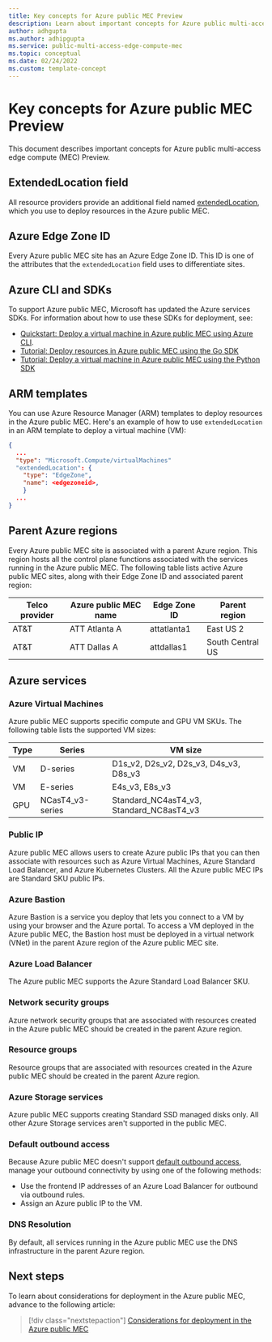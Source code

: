 ```yaml
---
title: Key concepts for Azure public MEC Preview
description: Learn about important concepts for Azure public multi-access edge compute (MEC). 
author: adhgupta
ms.author: adhipgupta
ms.service: public-multi-access-edge-compute-mec
ms.topic: conceptual
ms.date: 02/24/2022
ms.custom: template-concept
---
```


# Key concepts for Azure public MEC Preview

This document describes important concepts for Azure public multi-access edge compute (MEC) Preview.

## ExtendedLocation field

All resource providers provide an additional field named [extendedLocation](/javascript/api/@azure/arm-compute/extendedlocation), which you use to deploy resources in the Azure public MEC.

## Azure Edge Zone ID

Every Azure public MEC site has an Azure Edge Zone ID. This ID is one of the attributes that the `extendedLocation` field uses to differentiate sites.

## Azure CLI and SDKs

To support Azure public MEC, Microsoft has updated the Azure services SDKs. For information about how to use these SDKs for deployment, see:

- [Quickstart: Deploy a virtual machine in Azure public MEC using Azure CLI](quickstart-create-vm-cli.md).
- [Tutorial: Deploy resources in Azure public MEC using the Go SDK](tutorial-create-vm-using-go-sdk.md)
- [Tutorial: Deploy a virtual machine in Azure public MEC using the Python SDK](tutorial-create-vm-using-python-sdk.md)

## ARM templates

You can use Azure Resource Manager (ARM) templates to deploy resources in the Azure public MEC. Here's an example of how to use `extendedLocation` in an ARM template to deploy a virtual machine (VM):

```json
{
  ...
  "type": "Microsoft.Compute/virtualMachines"
  "extendedLocation": {
    "type": "EdgeZone",
    "name": <edgezoneid>,
    }
  ...
}
```

## Parent Azure regions

Every Azure public MEC site is associated with a parent Azure region. This region hosts all the control plane functions associated with the services running in the Azure public MEC. The following table lists active Azure public MEC sites, along with their Edge Zone ID and associated parent region:

| Telco provider | Azure public MEC name | Edge Zone ID | Parent region |
| -------------- | --------------------- | ------------ | ------------- |
| AT&T | ATT Atlanta A | attatlanta1 | East US 2 |
| AT&T | ATT Dallas A | attdallas1 | South Central US |

## Azure services

### Azure Virtual Machines

Azure public MEC supports specific compute and GPU VM SKUs. The following table lists the supported VM sizes:

| Type | Series | VM size |
| ---- | ------ | ------- |
| VM | D-series | D1s_v2, D2s_v2, D2s_v3, D4s_v3, D8s_v3 |
| VM | E-series | E4s_v3, E8s_v3 |
| GPU | NCasT4_v3-series | Standard_NC4asT4_v3, Standard_NC8asT4_v3 |

### Public IP

Azure public MEC allows users to create Azure public IPs that you can then associate with resources such as Azure Virtual Machines, Azure Standard Load Balancer, and Azure Kubernetes Clusters. All the Azure public MEC IPs are Standard SKU public IPs.

### Azure Bastion

Azure Bastion is a service you deploy that lets you connect to a VM by using your browser and the Azure portal. To access a VM deployed in the Azure public MEC, the Bastion host must be deployed in a virtual network (VNet) in the parent Azure region of the Azure public MEC site.

### Azure Load Balancer

The Azure public MEC supports the Azure Standard Load Balancer SKU.

### Network security groups

Azure network security groups that are associated with resources created in the Azure public MEC should be created in the parent Azure region.

### Resource groups

Resource groups that are associated with resources created in the Azure public MEC should be created in the parent Azure region.

### Azure Storage services

Azure public MEC supports creating Standard SSD managed disks only. All other Azure Storage services aren't supported in the public MEC.

### Default outbound access

Because Azure public MEC doesn't support [default outbound access](../virtual-network/ip-services/default-outbound-access.md), manage your outbound connectivity by using one of the following methods:

- Use the frontend IP addresses of an Azure Load Balancer for outbound via outbound rules.
- Assign an Azure public IP to the VM.

### DNS Resolution

By default, all services running in the Azure public MEC use the DNS infrastructure in the parent Azure region.

## Next steps

To learn about considerations for deployment in the Azure public MEC, advance to the following article:

> [!div class="nextstepaction"]
> [Considerations for deployment in the Azure public MEC](considerations-for-deployment.md)
